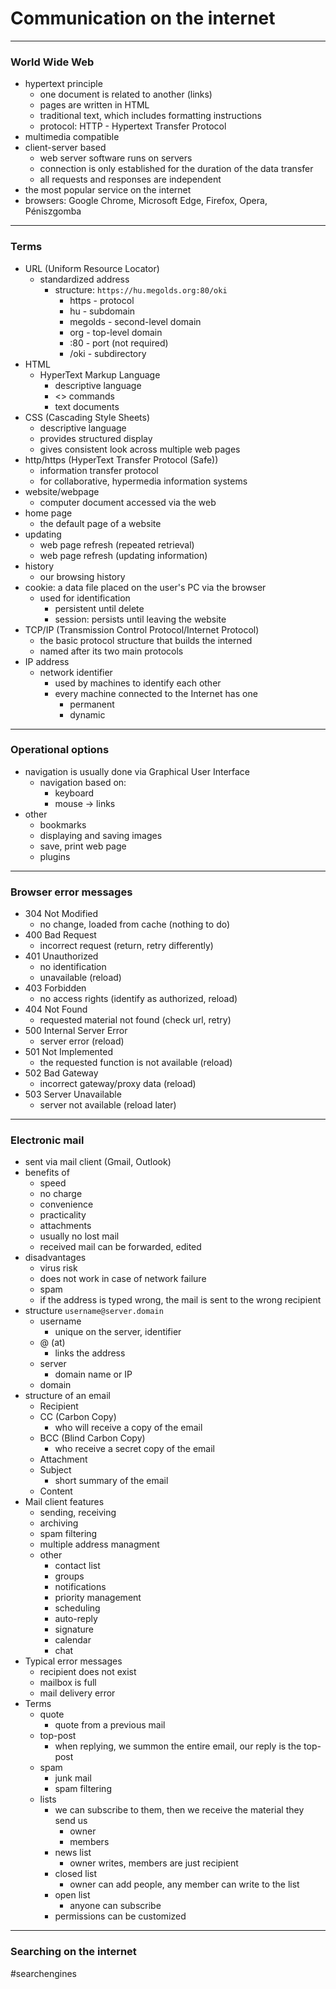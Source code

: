# Communication on the internet
---

### World Wide Web
- hypertext principle
	- one document is related to another (links)
	- pages are written in HTML
	- traditional text, which includes formatting instructions
	- protocol: HTTP - Hypertext Transfer Protocol
- multimedia compatible
- client-server based
	- web server software runs on servers
	- connection is only established for the duration of the data transfer
	- all requests and responses are independent
- the most popular service on the internet
- browsers: Google Chrome, Microsoft Edge, Firefox, Opera, Péniszgomba
---
### Terms
- URL (Uniform Resource Locator)
	- standardized address
		- structure: `https://hu.megolds.org:80/oki`
			- https - protocol
			- hu - subdomain
			- megolds - second-level domain
			- org - top-level domain
			- :80 - port (not required)
			- /oki - subdirectory
- HTML 
	- HyperText Markup Language
		- descriptive language
		- <> commands
		- text documents
- CSS (Cascading Style Sheets)
	- descriptive language
	- provides structured display
	- gives consistent look across multiple web pages
- http/https (HyperText Transfer Protocol (Safe))
	- information transfer protocol
	- for collaborative, hypermedia information systems
- website/webpage
	- computer document accessed via the web
- home page
	- the default page of a website
- updating
	- web page refresh (repeated retrieval)
	- web page refresh (updating information)
- history
	- our browsing history
- cookie: a data file placed on the user's PC via the browser
	- used for identification 
		- persistent until delete
		- session: persists until leaving the website
- TCP/IP (Transmission Control Protocol/Internet Protocol)
	- the basic protocol structure that builds the interned
	- named after its two main protocols
- IP address
	- network identifier
		- used by machines to identify each other
		- every machine connected to the Internet has one
			- permanent
			- dynamic
---
### Operational options
- navigation is usually done via Graphical User Interface
	- navigation based on: 
		- keyboard
		- mouse -> links
- other
	- bookmarks
	- displaying and saving images
	- save, print web page
	- plugins
---
### Browser error messages
- 304 Not Modified
	- no change, loaded from cache (nothing to do)
- 400 Bad Request 
	- incorrect request (return, retry differently)
- 401 Unauthorized
	- no identification
	- unavailable (reload)
- 403 Forbidden
	- no access rights (identify as authorized, reload)
- 404 Not Found 
	- requested material not found (check url, retry)
- 500 Internal Server Error
	- server error (reload)
- 501 Not Implemented 
	- the requested function is not available (reload)
- 502 Bad Gateway
	- incorrect gateway/proxy data (reload)
- 503 Server Unavailable 
	- server not available (reload later)
---
### Electronic mail
- sent via mail client (Gmail, Outlook)
- benefits of
	- speed
	- no charge
	- convenience
	- practicality 
	- attachments
	- usually no lost mail
	- received mail can be forwarded, edited
- disadvantages
	- virus risk
	- does not work in case of network failure
	- spam
	- if the address is typed wrong, the mail is sent to the wrong recipient
- structure `username@server.domain`
	- username 
		- unique on the server, identifier
	- @ (at) 
		- links the address
	-  server
		- domain name or IP
	- domain
- structure of an email
	- Recipient
	- CC (Carbon Copy)
		- who will receive a copy of the email
	- BCC (Blind Carbon Copy)
		- who receive a secret copy of the email
	- Attachment
	- Subject
		- short summary of the email
	- Content
- Mail client features
	- sending, receiving
	- archiving
	- spam filtering
	- multiple address managment
	- other
		- contact list
		- groups
		- notifications
		- priority management
		- scheduling
		- auto-reply
		- signature
		- calendar
		- chat
- Typical error messages
	- recipient does not exist
	- mailbox is full
	- mail delivery error
- Terms
	- quote
		- quote from a previous mail
	- top-post
		- when replying, we summon the entire email, our reply is the top-post
	- spam 
		- junk mail
		- spam filtering
	- lists
		- we can subscribe to them, then we receive the material they send us
			- owner
			- members
		- news list
			- owner writes, members are just recipient
		- closed list
			- owner can add people, any member can write to the list
		- open list
			- anyone can subscribe
		- permissions can be customized
---
### Searching on the internet
#searchengines 